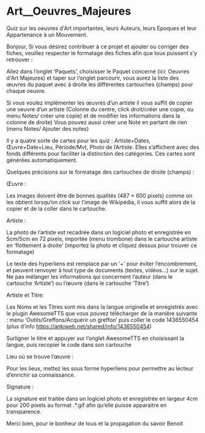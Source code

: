 # Art__Oeuvres_Majeures
Quiz sur les oeuvres d'Art importantes, leurs Auteurs, leurs Epoques et leur Appartenance à un Mouvement.

Bonjour,
Si vous désirez contribuer à ce projet et ajouter ou corriger des fiches, veuillez respecter le formatage des fiches afin que tous puissent s’y retrouver :

Allez dans l’onglet ‘Paquets’, choisisser le Paquet concerné (ici: Oeuvres d'Art Majeures) et taper sur l’onglet parcourir, vous aurez la liste des œuvres du paquet avec à droite les différentes cartouches (champs) pour chaque oeuvre.

Si vous voulez implémenter les œuvres d’un artiste il vous suffit de copier une oeuvre d’un artiste  (Colonne du centre, click droit/créer une copie, ou menu Notes/ créer une copie) et de modifier les informations dans la colonne de droite) 
Vous pouvez aussi créer une Note en partant de rien (menu Notes/ Ajouter des notes)

Il y a quatre sorte de cartes pour les quiz : Artiste+Dates, Œuvre+Date+Lieu, Période/Mvt, Photo de l’Artiste. Elles s’affichent avec des fonds différents pour faciliter la distinction des catégories. Ces cartes sont générées automatiquement.

Quelques précisions sur le formatage des cartouches de droite (champs) :

Œuvre :

Les images doivent être de bonnes qualités (487 × 600 pixels) comme on les obtient lorsqu’on click sur l’image de Wikipédia, il vous suffit alors de la copier et de la coller dans le cartouche.

Artiste :

La photo de l’artiste est recadrée dans un logiciel photo et enregistrée en 5cm/5cm en 72 pixels, importée (menu trombone) dans le cartouche artiste en ‘flottement à droite’ (importez la photo et cliquez dessus pour trouver ce formatage)

Le texte des hyperliens est remplacé par un ‘+’ pour éviter l’encombrement, et peuvent renvoyer à tout type de documents (textes, vidéos…) sur le sujet. Ne pas mélanger les informations qui concernent l’auteur (dans le cartouche ‘Artiste’) ou l’œuvre (dans le cartouche ‘Titre’)

Artiste et Titre:

Les Noms et les Titres sont mis dans la langue originelle et enregistrés avec le plugin AwesomeTTS que vous pouvez télécharger de la manière suivante : menu ‘Outils/Greffons/Acquérir un greffon’ puis coller le code 1436550454 (plus d’info https://ankiweb.net/shared/info/1436550454)

Surligner le titre et appuyer sur l’onglet AwesomeTTS en choisissant la langue, puis recopier le code dans son cartouche

Lieu où se trouve l’œuvre :

Pour les lieux, mettez les sous forme hyperliens pour permettre au lecteur d’enrichir sa connaissance.

Signature :

La signature est traitée dans un logiciel photo et enregistrée en largeur 4cm pour 200 pixels au format .*.gif afin qu’elle puisse apparaitre en transparence.

Merci bien, pour le bonheur de tous et la propagation du savoir
	Benoit
